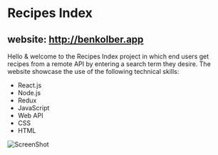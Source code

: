 
# Recipes Index 
## website: http://benkolber.app


Hello & welcome to the Recipes Index project in which end users get recipes from a remote API by entering a search term they desire. The website showcase the use of the following technical skills:
* React.js
* Node.js
* Redux
* JavaScript
* Web API
* CSS
* HTML


![ScreenShot](https://raw.github.com/BenK8888/recipes-index/master/public/website_readme.jpg)
